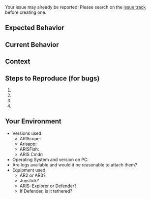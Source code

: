 <!--- This is a PUBLIC REPO,
      please take care with
      discussions herein.
-->

Your issue may already be reported!
Please search on the [issue track](../) before creating one.

<!--- Provide a general summary of the issue in the Title above -->


## Expected Behavior
<!--- If you're describing a bug, tell us what should happen -->
<!--- If you're suggesting a change/improvement, tell us how it should work -->

## Current Behavior
<!--- If describing a bug, tell us what happens instead of the expected behavior -->
<!--- If suggesting a change/improvement, explain the difference from current behavior -->

## Context
<!--- How has this issue affected you? What are you trying to accomplish? -->
<!--- Providing context helps us come up with a solution that is most useful in the real world -->

## Steps to Reproduce (for bugs)
<!--- Provide a link to a live example, or an unambiguous set of steps to -->
<!--- reproduce this bug. Include code to reproduce, if relevant -->
1.
2.
3.
4.

## Your Environment
<!--- Include as many relevant details about the environment you experienced the bug in, as appropriate -->
* Versions used
  * ARIScope:
  * Arisapp:
  * ARISFish:
  * ARIS Cmdr:
* Operating System and version on PC:
* Are logs available and would it be reasonable to attach them?
* Equipment used
  * AR2 or AR3?
  * Joystick?
  * ARIS: Explorer or Defender?
  * If Defender, is it tethered?

